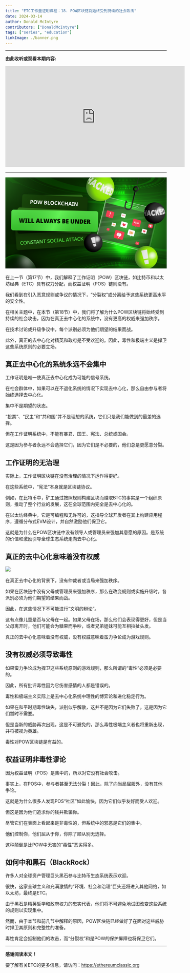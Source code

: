 ```yaml
---
title: "ETC工作量证明课程：18. POW区块链将始终受到持续的社会攻击"
date: 2024-03-14
author: Donald McIntyre
contributors: ["DonaldMcIntyre"]
tags: ["series", "education"]
linkImage: ./banner.png
---
```


---
**由此收听或观看本期内容:**

<iframe width="560" height="315" src="https://www.youtube.com/embed/nPUiAJzR5q0" title="YouTube video player" frameborder="0" allow="accelerometer; autoplay; clipboard-write; encrypted-media; gyroscope; picture-in-picture; web-share" allowfullscreen></iframe>

---

![](./banner.png)

在上一节（第17节）中，我们解释了工作证明（POW）区块链，如比特币和以太坊经典（ETC）具有权力分配，而权益证明（POS）链则没有。

我们看到在引入恶意规则或争议的情况下，“分裂权”或分离给予这些系统更高水平的安全性。

在相关主题中，在本节（第18节）中，我们将了解为什么POW区块链将始终受到持续的社会攻击，因为在真正去中心化的系统中，没有更高的权威来强加秩序。

在技术讨论或升级争议中，每个派别必须为他们期望的结果而战。

此外，真正的去中心化对精英和政府是不受欢迎的。因此，毒性和极端主义是捍卫这些系统原则的必要立场。

## 真正去中心化的系统永远不会集中

工作证明是唯一使真正去中心化成为可能的信号系统。

在社会群体中，如果可以在不退化系统的情况下实现去中心化，那么自由参与者将始终选择去中心化。

集中不是期望的状态。

“投票”、“民主”和“共和国”并不是理想的系统，它们只是我们能做到的最差的选择。

但在工作证明系统中，不能有暴君、国王、宪法、总统或国会。

这是因为参与者永远不会选择它们，因为它们是不必要的，他们总是更愿意分裂。

## 工作证明的无治理

实际上，工作证明区块链在没有治理的情况下运作得更好。

在这些系统中，“宪法”本身就是区块链协议。

例如，在比特币中，矿工通过按照规则构建区块而赚取BTC的事实是一个组织原则，推动了整个行业的发展，这在全球范围内完全是去中心化的。

在以太坊经典中，它是可编程和无许可的，这指导全球开发者在其上构建应用程序，遵循分布式EVM设计，并自然激励他们保卫它。

这就是为什么在POW区块链中没有领导人或管理员来强加其意愿的原因。是系统的价值和激励引导全球生态系统走向去中心化。

## 真正的去中心化意味着没有权威

![](./2.png)

在真正去中心化的背景下，没有仲裁者或当局来强加秩序。

如果在区块链中没有父母或管理员来强加秩序，那么在改变规则或实施升级时，各派别必须为他们期望的结果而战。

因此，在这些情况下不可能进行“文明的辩论”。

这有点像儿童是否与父母在一起。如果父母在场，那么他们会表现得更好，但是当父母离开时，他们可能会为糖果而争吵，或者兄弟姐妹可能互相拉扯头发。

真正的去中心化意味着没有权威，没有权威意味着蛮力争论成为游戏规则。

## 没有权威必须导致毒性

如果蛮力争论成为捍卫这些系统原则的游戏规则，那么所谓的“毒性”必须是必要的。

因此，所有批评毒性因为它伤害感情的人都是错误的。

毒性和极端主义实际上是去中心化系统中理性的博弈论和进化稳定行为。

如果在和平时期毒性缺失，派别似乎解散，这并不是因为它们失败了。这是因为它们暂时不需要。

但是当新的威胁再次出现，这是不可避免的，那么毒性极端主义者也将重新出现，并将被视为英雄。

毒性对POW区块链是有益的。

## 权益证明非毒性谬论

因为权益证明（POS）是集中的，所以对它没有社会攻击。

事实上，在POS中，参与者甚至无法分裂！因此，除了向当局屈服外，没有其他争论。

这就是为什么很多人发现POS“社区”如此愉快，因为它们似乎友好而受人欢迎。

但这是因为他们追求你的钱并欺骗你。

尽管它们在表面上看起来是非毒性的，但系统中的邪恶是它们的集中。

他们控制你，他们屈从于你，你除了顺从别无选择。

这种颠倒是比POW中无害的“毒性”恶劣得多。

## 如何中和黑石（BlackRock）

许多人对全球资产管理巨头黑石参与比特币生态系统表示欢迎。

很快，这家全球主义和充满激情的“环境、社会和治理”巨头还将进入其他网络，如以太坊，最终是ETC。

由于黑石是精英哲学和政府权力的忠实代表，他们将不可避免地试图改变这些系统的规则以实现集中。

然而，由于本节和前几节中解释的原因，POW区块链已经做好了在面对这些威胁时捍卫其原则和完整性的准备。

毒性肯定会抵制他们的攻击，而“分裂权”和是POW的保护屏障也将保卫它们。

---

**感谢阅读本文！**

要了解有关ETC的更多信息，请访问：https://ethereumclassic.org

